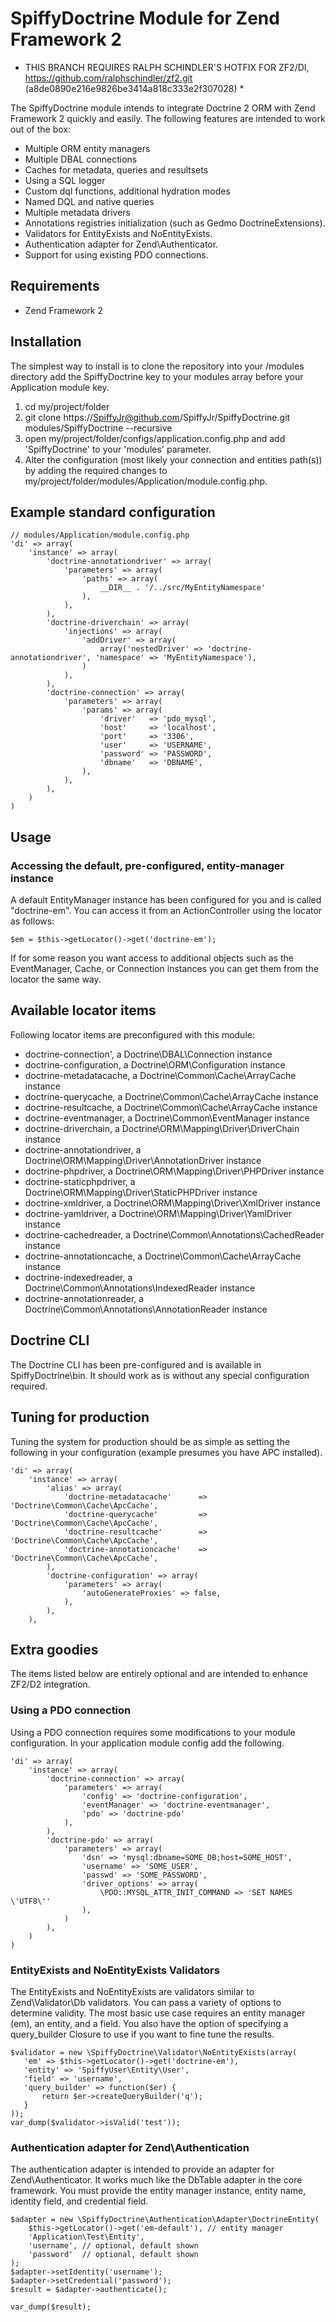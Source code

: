 # SpiffyDoctrine Module for Zend Framework 2
* THIS BRANCH REQUIRES RALPH SCHINDLER'S HOTFIX FOR ZF2/DI, https://github.com/ralphschindler/zf2.git (a8de0890e216e9826be3414a818c333e2f307028) *

The SpiffyDoctrine module intends to integrate Doctrine 2 ORM with Zend Framework 2 quickly and easily. The following features are intended to work out of the box: 
  
  - Multiple ORM entity managers
  - Multiple DBAL connections
  - Caches for metadata, queries and resultsets
  - Using a SQL logger
  - Custom dql functions, additional hydration modes
  - Named DQL and native queries
  - Multiple metadata drivers
  - Annotations registries initialization (such as Gedmo DoctrineExtensions).
  - Validators for EntityExists and NoEntityExists.
  - Authentication adapter for Zend\Authenticator.
  - Support for using existing PDO connections.
  
## Requirements
  - Zend Framework 2

## Installation
The simplest way to install is to clone the repository into your /modules directory add the 
SpiffyDoctrine key to your modules array before your Application module key.

  1. cd my/project/folder
  2. git clone https://SpiffyJr@github.com/SpiffyJr/SpiffyDoctrine.git modules/SpiffyDoctrine --recursive
  3. open my/project/folder/configs/application.config.php and add 'SpiffyDoctrine' to your 'modules' parameter.
  4. Alter the configuration (most likely your connection and entities path(s)) by adding the required changes to 
     my/project/folder/modules/Application/module.config.php.

## Example standard configuration
    // modules/Application/module.config.php
    'di' => array(
        'instance' => array(
            'doctrine-annotationdriver' => array(
                'parameters' => array(
                    'paths' => array(
                        __DIR__ . '/../src/MyEntityNamespace'
                    ),
                ),
            ),
            'doctrine-driverchain' => array(
                'injections' => array(
                    'addDriver' => array(
                        array('nestedDriver' => 'doctrine-annotationdriver', 'namespace' => 'MyEntityNamespace'),
                    )
                ),
            ),
            'doctrine-connection' => array(
                'parameters' => array(
                    'params' => array(
                        'driver'   => 'pdo_mysql',
                        'host'     => 'localhost',
                        'port'     => '3306', 
                        'user'     => 'USERNAME',
                        'password' => 'PASSWORD',
                        'dbname'   => 'DBNAME',
                    ),
                ),
            ),
        )
    )


## Usage

### Accessing the default, pre-configured, entity-manager instance
A default EntityManager instance has been configured for you and is called "doctrine-em". You can access
it from an ActionController using the locator as follows:

    $em = $this->getLocator()->get('doctrine-em');
    
If for some reason you want access to additional objects such as the EventManager, Cache, or Connection instances
you can get them from the locator the same way.

## Available locator items
Following locator items are preconfigured with this module:

  - doctrine-connection', a Doctrine\DBAL\Connection instance
  - doctrine-configuration, a Doctrine\ORM\Configuration instance
  - doctrine-metadatacache, a Doctrine\Common\Cache\ArrayCache instance
  - doctrine-querycache, a Doctrine\Common\Cache\ArrayCache instance
  - doctrine-resultcache, a Doctrine\Common\Cache\ArrayCache instance
  - doctrine-eventmanager, a Doctrine\Common\EventManager instance
  - doctrine-driverchain, a Doctrine\ORM\Mapping\Driver\DriverChain instance
  - doctrine-annotationdriver, a Doctrine\ORM\Mapping\Driver\AnnotationDriver instance
  - doctrine-phpdriver, a Doctrine\ORM\Mapping\Driver\PHPDriver instance
  - doctrine-staticphpdriver, a Doctrine\ORM\Mapping\Driver\StaticPHPDriver instance 
  - doctrine-xmldriver, a Doctrine\ORM\Mapping\Driver\XmlDriver instance
  - doctrine-yamldriver, a Doctrine\ORM\Mapping\Driver\YamlDriver instance
  - doctrine-cachedreader, a Doctrine\Common\Annotations\CachedReader instance
  - doctrine-annotationcache, a Doctrine\Common\Cache\ArrayCache instance
  - doctrine-indexedreader, a Doctrine\Common\Annotations\IndexedReader instance
  - doctrine-annotationreader, a Doctrine\Common\Annotations\AnnotationReader instance

## Doctrine CLI
The Doctrine CLI has been pre-configured and is available in SpiffyDoctrine\bin. It should work as
is without any special configuration required.

## Tuning for production
Tuning the system for production should be as simple as setting the following in your
configuration (example presumes you have APC installed).

    'di' => array(
        'instance' => array(
            'alias' => array(
                'doctrine-metadatacache'      => 'Doctrine\Common\Cache\ApcCache',
                'doctrine-querycache'         => 'Doctrine\Common\Cache\ApcCache',
                'doctrine-resultcache'        => 'Doctrine\Common\Cache\ApcCache',
                'doctrine-annotationcache'    => 'Doctrine\Common\Cache\ApcCache',
            ),
            'doctrine-configuration' => array(
                'parameters' => array(
                    'autoGenerateProxies' => false,
                ),
            ),
        ),

## Extra goodies
The items listed below are entirely optional and are intended to enhance ZF2/D2 integration.

### Using a PDO connection
Using a PDO connection requires some modifications to your module configuration. In your
application module config add the following.

    'di' => array( 
        'instance' => array(
            'doctrine-connection' => array(
                'parameters' => array(
                    'config' => 'doctrine-configuration',
                    'eventManager' => 'doctrine-eventmanager',
                    'pdo' => 'doctrine-pdo'
                ),
            ),
            'doctrine-pdo' => array(
                'parameters' => array(
                    'dsn' => 'mysql:dbname=SOME_DB;host=SOME_HOST',
                    'username' => 'SOME_USER',
                    'passwd' => 'SOME_PASSWORD',
                    'driver_options' => array(
                        \PDO::MYSQL_ATTR_INIT_COMMAND => 'SET NAMES \'UTF8\''
                    ),
                )
            ),
        )
    )

### EntityExists and NoEntityExists Validators
The EntityExists and NoEntityExists are validators similar to Zend\Validator\Db validators. You can 
pass a variety of options to determine validity. The most basic use case requires an entity manager (em),
an entity, and a field. You also have the option of specifying a query_builder Closure to use if you
want to fine tune the results. 

    $validator = new \SpiffyDoctrine\Validator\NoEntityExists(array(
       'em' => $this->getLocator()->get('doctrine-em'),
       'entity' => 'SpiffyUser\Entity\User',
       'field' => 'username',
       'query_builder' => function($er) {
           return $er->createQueryBuilder('q');
       }
    ));
    var_dump($validator->isValid('test'));        
        
### Authentication adapter for Zend\Authentication
The authentication adapter is intended to provide an adapter for Zend\Authenticator. It works much
like the DbTable adapter in the core framework. You must provide the entity manager instance,
entity name, identity field, and credential field.

    $adapter = new \SpiffyDoctrine\Authentication\Adapter\DoctrineEntity(
        $this->getLocator()->get('em-default'), // entity manager
        'Application\Test\Entity',
        'username', // optional, default shown
        'password'  // optional, default shown
    );
    $adapter->setIdentity('username');
    $adapter->setCredential('password');
    $result = $adapter->authenticate();
    
    var_dump($result);